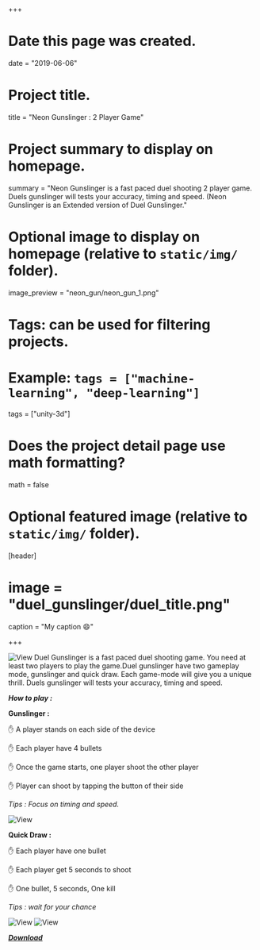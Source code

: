 +++
# Date this page was created.
date = "2019-06-06"

# Project title.
title = "Neon Gunslinger : 2 Player Game"

# Project summary to display on homepage.
summary = "Neon Gunslinger is a fast paced duel shooting 2 player game. Duels gunslinger will tests your accuracy, timing and speed. (Neon Gunslinger is an Extended version of Duel Gunslinger."

# Optional image to display on homepage (relative to `static/img/` folder).
image_preview = "neon_gun/neon_gun_1.png"

# Tags: can be used for filtering projects.
# Example: `tags = ["machine-learning", "deep-learning"]`
tags = ["unity-3d"]


# Does the project detail page use math formatting?
math = false

# Optional featured image (relative to `static/img/` folder).
[header]
# image = "duel_gunslinger/duel_title.png"
caption = "My caption :smile:"

+++

![View](https://i.imgur.com/OTaQMjS.png)
Duel Gunslinger is a fast paced duel shooting game. You need at least two players to play the game.Duel gunslinger have two gameplay mode, gunslinger and quick draw. Each game-mode will give you a unique thrill. Duels gunslinger will tests your accuracy, timing and speed.

***How to play :***

**Gunslinger :** 

✋ A player stands on each side of the device 

✋ Each player have 4 bullets

✋ Once the game starts, one player shoot the other player

✋ Player can shoot by tapping the button of their side

*Tips : Focus on timing and speed.* 

![View](https://i.imgur.com/mgUZHWX.png)

**Quick Draw :**

✋ Each player have one bullet

✋ Each player get 5 seconds to shoot

✋ One bullet, 5 seconds, One kill 

*Tips : wait for your chance*

![View](https://i.imgur.com/IPzSfLY.png)
![View](https://i.imgur.com/Cun3QOO.png) 
 
 ***[Download](https://play.google.com/store/apps/details?id=com.shohan.neongunslinger)***
 
 
 
